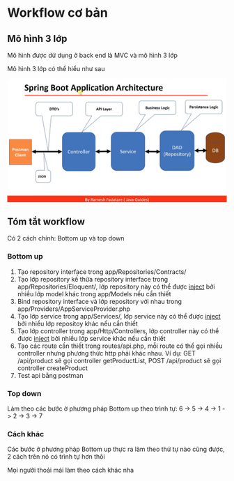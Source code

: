 # Workflow cơ bản

## Mô hình 3 lớp 

Mô hình được dử dụng ở back end là MVC và mô hình 3 lớp

Mô hình 3 lớp có thể hiểu như sau

![mô hình 3 lớp](./assets/3-layer-architecture.png)

## Tóm tắt workflow 

Có 2 cách chính: Bottom up và top down

### Bottom up
1. Tạo repository interface trong app/Repositories/Contracts/
2. Tạo lớp repository kế thừa repository interface trong app/Repositories/Eloquent/, lớp repository này có thể được [inject](https://viblo.asia/p/dependency-injection-trong-php-1Je5EMYj5nL) bởi nhiều lớp model khác trong app/Models nếu cần thiết
3. Bind repository interface và lớp repository với nhau trong app/Providers/AppServiceProvider.php
4. Tạo lớp service trong app/Services/, lớp service này có thể được [inject](https://viblo.asia/p/dependency-injection-trong-php-1Je5EMYj5nL) bởi nhiều lớp repositoy khác nếu cần thiết
5. Tạo lớp controller trong app/Http/Controllers, lớp controller này có thể được [inject](https://viblo.asia/p/dependency-injection-trong-php-1Je5EMYj5nL) bởi nhiều lớp service khác nếu cần thiết
6. Tạo các route cần thiết trong routes/api.php, mỗi route có thể gọi nhiều controller nhưng phương thức http phải khác nhau. Ví dụ: GET /api/product sẽ gọi controller getProductList, POST /api/product sẽ gọi controller createProduct
7. Test api bằng postman

### Top down 
Làm theo các bước ở phương pháp Bottom up theo trình tự: 6 -> 5 -> 4 -> 1 -> 2 -> 3 -> 7


### Cách khác

Các bước ở phương pháp Bottom up thực ra làm theo thứ tự nào cũng được, 2 cách trên nó có trình tự hơn thôi

Mọi người thoải mái làm theo cách khác nha